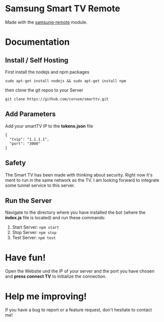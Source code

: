 # Samsung Smart TV Remote

Made with the [samsung-remote](https://github.com/natalan/samsung-remote) module.

# Documentation

## Install / Self Hosting

First install the nodejs and npm packages
```
sudo apt-get install nodejs && sudo apt-get install npm
```

then clone the git repos to your Server
```
git clone https://github.com/corusm/smarttv.git
```


## Add Parameters
Add your smartTV IP to the **tokens.json** file
```
{
  "tvip": "1.1.1.1",
  "port": "3000"
}
```

## Safety
The Smart TV has been made with thinking about security. Right now it's ment to run in the same network as the TV. I am looking forward to integrate some tunnel service to this server.

## Run the Server
Navigate to the directory where you have installed the bot (where the **index.js** file is located) and run these commands:

1. Start Server: `npm start`
2. Stop Server: `npm stop`
3. Test Server: `npm test`

# Have fun!
Open the Website und the IP of your server and the port you have chosen and **press connect TV** to initialize the connection.

# Help me improving!
If you have a bug to report or a feature request, don't hesitate to contact me!
